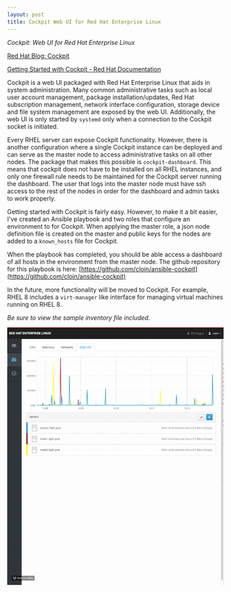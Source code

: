 ```yaml
---
layout: post
title: Cockpit Web UI for Red Hat Enterprise Linux
---
```


*Cockpit: Web UI for Red Hat Enterprise Linux*

[Red Hat Blog: Cockpit](https://www.redhat.com/en/blog/linux-system-administration-management-console-cockpit)

[Getting Started with Cockpit - Red Hat Documentation](https://access.redhat.com/documentation/en-us/red_hat_enterprise_linux/7/html/getting_started_with_cockpit/index)

Cockpit is a web UI packaged with Red Hat Enterprise Linux that aids in system administration. Many common administrative tasks such as local user account management, package installation/updates, Red Hat subscription management, network interface configuration, storage device and file system management are exposed by the web UI. Additionally, the web UI is only started by `systemd` only when a connection to the Cockpit socket is initiated. 

Every RHEL server can expose Cockpit functionality. However, there is another configuration where a single Cockpit instance can be deployed and can serve as the master node to access administrative tasks on all other nodes. The package that makes this possible is `cockpit-dashboard`. This means that cockpit does not have to be installed on all RHEL instances, and only one firewall rule needs to be maintained for the Cockpit server running the dashboard. The user that logs into the master node must have ssh access to the rest of the nodes in order for the dashboard and admin tasks to work properly.

Getting started with Cockpit is fairly easy. However, to make it a bit easier, I've created an Ansible playbook and two roles that configure an environment to for Cockpit. When applying the master role, a json node definition file is created on the master and public keys for the nodes are added to a `known_hosts` file for Cockpit. 

When the playbook has completed, you should be able access a dashboard of all hosts in the environment from the master node. The github repository for this playbook is here: [https://github.com/cloin/ansible-cockpit](https://github.com/cloin/ansible-cockpit)

In the future, more functionality will be moved to Cockpit. For example, RHEL 8 includes a `virt-manager` like interface for managing virtual machines running on RHEL 8.


*Be sure to view the sample inventory file included.*

![Cockpit screenshot](https://github.com/cloin/ansible-cockpit/blob/master/cockpit-dashboard.gif?raw=true)